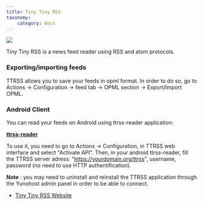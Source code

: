 ```yaml
---
title: Tiny Tiny RSS
taxonomy:
    category: docs
---
```

<img src="/images/ttrss.png">

Tiny Tiny RSS is a news feed reader using RSS and atom protocols.

### Exporting/importing feeds
TTRSS allows you to save your feeds in opml format.
In order to do so, go to Actions -> Configuration -> feed tab -> OPML section -> Export/Import OPML.

### Android Client

You can read your feeds on Android using ttrss-reader application:

**[ttrss-reader](https://f-droid.org/packages/org.ttrssreader/)**

To use it, you need to go to Actions -> Configuration, in TTRSS web interface and select "Activate API".
Then, in your android ttrss-reader, fill the TTRSS server adress: "https://yourdomain.org/ttrss", username, password (no need to use HTTP authentification).

**Note** : you may need to uninstall and reinstall the TTRSS application through the Yunohost admin panel in order to be able to connect.

* [Tiny Tiny RSS Website](https://git.tt-rss.org/git/tt-rss/wiki)
